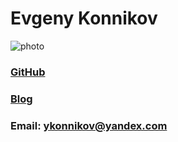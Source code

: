 # Evgeny Konnikov
![photo](https://avatars2.githubusercontent.com/u/24704329?s=400&u=cb85f188cf082b68e8ba02944af40481e7cde89f&v=4)
### [GitHub](https://github.com/EYKonnikov)
### [Blog](https://konnikov-lehmann-frontend.blogspot.com)
### Email: ykonnikov@yandex.com



